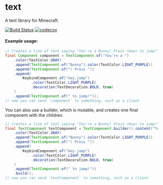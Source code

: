 # text

A text library for Minecraft.

[![Build Status](https://travis-ci.org/KyoriPowered/text.svg?branch=master)](https://travis-ci.org/KyoriPowered/text) [![codecov](https://codecov.io/gh/KyoriPowered/text/branch/master/graph/badge.svg)](https://codecov.io/gh/KyoriPowered/text)

#### Example usage:
```java
// Creates a line of text saying "You're a Bunny! Press <key> to jump!", with some colouring and styling.
final Component component = TextComponent.of("You're a ")
    .color(TextColor.GRAY)
    .append(TextComponent.of("Bunny").color(TextColor.LIGHT_PURPLE))
    .append(TextComponent.of("! Press "))
    .append(
        KeybindComponent.of("key.jump")
            .color(TextColor.LIGHT_PURPLE)
            .decoration(TextDecoration.BOLD, true)
    )
    .append(TextComponent.of(" to jump!"));
// now you can send `component` to something, such as a client
```

You can also use a builder, which is mutable, and creates one final component with the children.
```java
// Creates a line of text saying "You're a Bunny! Press <key> to jump!", with some colouring and styling.
final TextComponent textComponent = TextComponent.builder().content("You're a ")
    .color(TextColor.GRAY)
    .append(TextComponent.of("Bunny").color(TextColor.LIGHT_PURPLE))
    .append(TextComponent.of("! Press "))
    .append(
        KeybindComponent.of("key.jump")
            .color(TextColor.LIGHT_PURPLE)
            .decoration(TextDecoration.BOLD, true)
    )
    .append(TextComponent.of(" to jump!"))
	.build();
// now you can send `textComponent` to something, such as a client
```
